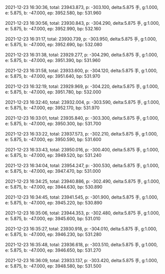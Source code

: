 2021-12-23 16:30:36, total: 23943.873, p: -303.100, delta:5.875 手, g:1.000, e: 5.875, b: -47.000, ep: 3952.580, bp: 531.960

2021-12-23 16:30:56, total: 23930.843, p: -304.290, delta:5.875 手, g:1.000, e: 5.875, b: -47.000, ep: 3952.990, bp: 532.160

2021-12-23 16:31:17, total: 23930.739, p: -303.950, delta:5.875 手, g:1.000, e: 5.875, b: -47.000, ep: 3952.690, bp: 532.080

2021-12-23 16:31:38, total: 23929.277, p: -304.290, delta:5.875 手, g:1.000, e: 5.875, b: -47.000, ep: 3951.390, bp: 531.960

2021-12-23 16:31:58, total: 23933.600, p: -304.120, delta:5.875 手, g:1.000, e: 5.875, b: -47.000, ep: 3951.640, bp: 531.970

2021-12-23 16:32:19, total: 23929.969, p: -304.220, delta:5.875 手, g:1.000, e: 5.875, b: -47.000, ep: 3951.780, bp: 532.000

2021-12-23 16:32:40, total: 23932.004, p: -303.590, delta:5.875 手, g:1.000, e: 5.875, b: -47.000, ep: 3952.170, bp: 531.970

2021-12-23 16:33:01, total: 23935.840, p: -303.300, delta:5.875 手, g:1.000, e: 5.875, b: -47.000, ep: 3950.300, bp: 531.700

2021-12-23 16:33:22, total: 23937.573, p: -302.210, delta:5.875 手, g:1.000, e: 5.875, b: -47.000, ep: 3950.590, bp: 531.600

2021-12-23 16:33:43, total: 23950.016, p: -300.400, delta:5.875 手, g:1.000, e: 5.875, b: -47.000, ep: 3949.520, bp: 531.240

2021-12-23 16:34:04, total: 23954.247, p: -300.530, delta:5.875 手, g:1.000, e: 5.875, b: -47.000, ep: 3947.470, bp: 531.000

2021-12-23 16:34:25, total: 23940.886, p: -302.490, delta:5.875 手, g:1.000, e: 5.875, b: -47.000, ep: 3944.630, bp: 530.890

2021-12-23 16:34:45, total: 23941.545, p: -301.900, delta:5.875 手, g:1.000, e: 5.875, b: -47.000, ep: 3945.220, bp: 530.890

2021-12-23 16:35:06, total: 23944.353, p: -302.480, delta:5.875 手, g:1.000, e: 5.875, b: -47.000, ep: 3945.600, bp: 531.010

2021-12-23 16:35:27, total: 23930.918, p: -304.010, delta:5.875 手, g:1.000, e: 5.875, b: -47.000, ep: 3946.230, bp: 531.280

2021-12-23 16:35:48, total: 23936.618, p: -303.510, delta:5.875 手, g:1.000, e: 5.875, b: -47.000, ep: 3946.650, bp: 531.270

2021-12-23 16:36:09, total: 23933.137, p: -303.420, delta:5.875 手, g:1.000, e: 5.875, b: -47.000, ep: 3948.580, bp: 531.500